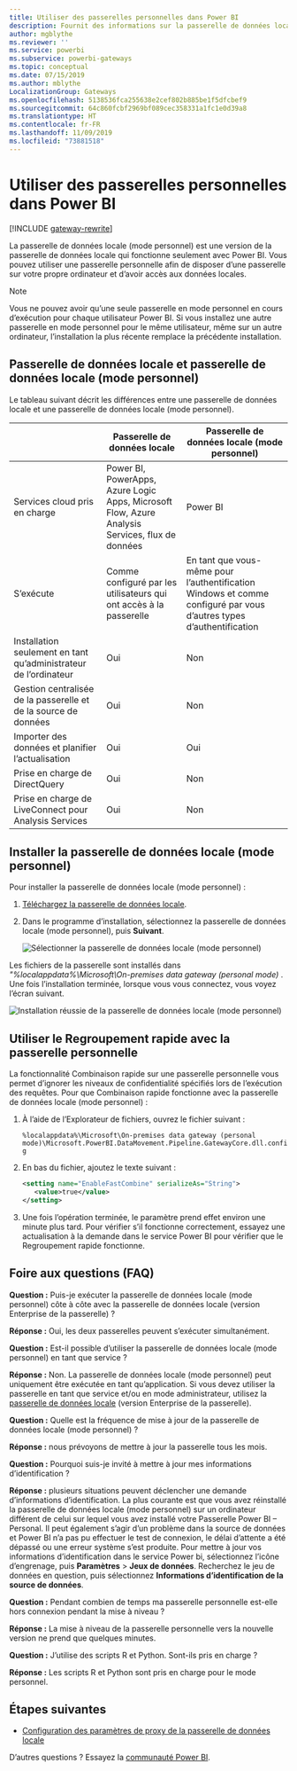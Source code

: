 ```yaml
---
title: Utiliser des passerelles personnelles dans Power BI
description: Fournit des informations sur la passerelle de données locale (mode personnel) pour Power BI que les utilisateurs peuvent utiliser pour se connecter à des données locales.
author: mgblythe
ms.reviewer: ''
ms.service: powerbi
ms.subservice: powerbi-gateways
ms.topic: conceptual
ms.date: 07/15/2019
ms.author: mblythe
LocalizationGroup: Gateways
ms.openlocfilehash: 5138536fca255638e2cef802b885be1f5dfcbef9
ms.sourcegitcommit: 64c860fcbf2969bf089cec358331a1fc1e0d39a8
ms.translationtype: HT
ms.contentlocale: fr-FR
ms.lasthandoff: 11/09/2019
ms.locfileid: "73881518"
---
```

# <a name="use-personal-gateways-in-power-bi"></a>Utiliser des passerelles personnelles dans Power BI

[!INCLUDE [gateway-rewrite](includes/gateway-rewrite.md)]

La passerelle de données locale (mode personnel) est une version de la passerelle de données locale qui fonctionne seulement avec Power BI. Vous pouvez utiliser une passerelle personnelle afin de disposer d’une passerelle sur votre propre ordinateur et d’avoir accès aux données locales.

> [!NOTE]
> Vous ne pouvez avoir qu’une seule passerelle en mode personnel en cours d’exécution pour chaque utilisateur Power BI. Si vous installez une autre passerelle en mode personnel pour le même utilisateur, même sur un autre ordinateur, l’installation la plus récente remplace la précédente installation.

## <a name="on-premises-data-gateway-vs-on-premises-data-gateway-personal-mode"></a>Passerelle de données locale et passerelle de données locale (mode personnel)

Le tableau suivant décrit les différences entre une passerelle de données locale et une passerelle de données locale (mode personnel).

|   |Passerelle de données locale | Passerelle de données locale (mode personnel) |
| ---- | ---- | ---- |
|Services cloud pris en charge |Power BI, PowerApps, Azure Logic Apps, Microsoft Flow, Azure Analysis Services, flux de données |Power BI |
|S’exécute |Comme configuré par les utilisateurs qui ont accès à la passerelle |En tant que vous-même pour l’authentification Windows et comme configuré par vous d’autres types d’authentification |
|Installation seulement en tant qu’administrateur de l’ordinateur |Oui |Non |
|Gestion centralisée de la passerelle et de la source de données |Oui |Non |
|Importer des données et planifier l’actualisation |Oui |Oui |
|Prise en charge de DirectQuery |Oui |Non |
|Prise en charge de LiveConnect pour Analysis Services |Oui |Non |

## <a name="install-the-on-premises-data-gateway-personal-mode"></a>Installer la passerelle de données locale (mode personnel)

Pour installer la passerelle de données locale (mode personnel) :

1. [Téléchargez la passerelle de données locale](https://go.microsoft.com/fwlink/?LinkId=820925&clcid=0x409).

2. Dans le programme d’installation, sélectionnez la passerelle de données locale (mode personnel), puis **Suivant**.

   ![Sélectionner la passerelle de données locale (mode personnel)](media/service-gateway-personal-mode/personal-gateway-select.png)

Les fichiers de la passerelle sont installés dans _"%localappdata%\Microsoft\On-premises data gateway (personal mode)_ . Une fois l’installation terminée, lorsque vous vous connectez, vous voyez l’écran suivant.

![Installation réussie de la passerelle de données locale (mode personnel)](media/service-gateway-personal-mode/personal-gateway-complete.png)

## <a name="use-fast-combine-with-the-personal-gateway"></a>Utiliser le Regroupement rapide avec la passerelle personnelle

La fonctionnalité Combinaison rapide sur une passerelle personnelle vous permet d’ignorer les niveaux de confidentialité spécifiés lors de l’exécution des requêtes. Pour que Combinaison rapide fonctionne avec la passerelle de données locale (mode personnel) :

1. À l’aide de l’Explorateur de fichiers, ouvrez le fichier suivant :

   `%localappdata%\Microsoft\On-premises data gateway (personal mode)\Microsoft.PowerBI.DataMovement.Pipeline.GatewayCore.dll.config`

2. En bas du fichier, ajoutez le texte suivant :

    ```xml
    <setting name="EnableFastCombine" serializeAs="String">
       <value>true</value>
    </setting>
    ```

3. Une fois l’opération terminée, le paramètre prend effet environ une minute plus tard. Pour vérifier s’il fonctionne correctement, essayez une actualisation à la demande dans le service Power BI pour vérifier que le Regroupement rapide fonctionne.

## <a name="frequently-asked-questions-faq"></a>Foire aux questions (FAQ)

**Question :** Puis-je exécuter la passerelle de données locale (mode personnel) côte à côte avec la passerelle de données locale (version Enterprise de la passerelle) ?
  
**Réponse :** Oui, les deux passerelles peuvent s’exécuter simultanément.

**Question :** Est-il possible d’utiliser la passerelle de données locale (mode personnel) en tant que service ?
  
**Réponse :** Non. La passerelle de données locale (mode personnel) peut uniquement être exécutée en tant qu’application. Si vous devez utiliser la passerelle en tant que service et/ou en mode administrateur, utilisez la [passerelle de données locale](/data-integration/gateway/service-gateway-onprem) (version Enterprise de la passerelle).

**Question :** Quelle est la fréquence de mise à jour de la passerelle de données locale (mode personnel) ?
  
**Réponse :** nous prévoyons de mettre à jour la passerelle tous les mois.

**Question :** Pourquoi suis-je invité à mettre à jour mes informations d’identification ?
  
**Réponse :** plusieurs situations peuvent déclencher une demande d’informations d’identification. La plus courante est que vous avez réinstallé la passerelle de données locale (mode personnel) sur un ordinateur différent de celui sur lequel vous avez installé votre Passerelle Power BI – Personal. Il peut également s’agir d’un problème dans la source de données et Power BI n’a pas pu effectuer le test de connexion, le délai d’attente a été dépassé ou une erreur système s’est produite. Pour mettre à jour vos informations d’identification dans le service Power bi, sélectionnez l’icône d’engrenage, puis **Paramètres** > **Jeux de données**. Recherchez le jeu de données en question, puis sélectionnez **Informations d’identification de la source de données**.

**Question :** Pendant combien de temps ma passerelle personnelle est-elle hors connexion pendant la mise à niveau ?
  
**Réponse :** La mise à niveau de la passerelle personnelle vers la nouvelle version ne prend que quelques minutes.

**Question :** J’utilise des scripts R et Python. Sont-ils pris en charge ?
  
**Réponse :** Les scripts R et Python sont pris en charge pour le mode personnel.

## <a name="next-steps"></a>Étapes suivantes

* [Configuration des paramètres de proxy de la passerelle de données locale](/data-integration/gateway/service-gateway-proxy)  

D’autres questions ? Essayez la [communauté Power BI](https://community.powerbi.com/).
